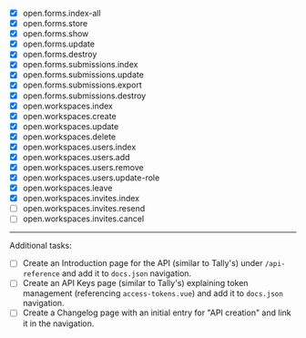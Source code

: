 - [x] open.forms.index-all
- [x] open.forms.store
- [x] open.forms.show
- [x] open.forms.update
- [x] open.forms.destroy
- [x] open.forms.submissions.index
- [x] open.forms.submissions.update
- [x] open.forms.submissions.export
- [x] open.forms.submissions.destroy
- [x] open.workspaces.index
- [x] open.workspaces.create
- [x] open.workspaces.update
- [x] open.workspaces.delete
- [x] open.workspaces.users.index
- [x] open.workspaces.users.add
- [x] open.workspaces.users.remove
- [x] open.workspaces.users.update-role
- [x] open.workspaces.leave
- [x] open.workspaces.invites.index
- [ ] open.workspaces.invites.resend
- [ ] open.workspaces.invites.cancel

---

Additional tasks:

- [ ] Create an Introduction page for the API (similar to Tally's) under `/api-reference` and add it to `docs.json` navigation.
- [ ] Create an API Keys page (similar to Tally's) explaining token management (referencing `access-tokens.vue`) and add it to `docs.json` navigation.
- [ ] Create a Changelog page with an initial entry for "API creation" and link it in the navigation.